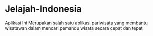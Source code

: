# Jelajah-Indonesia
Aplikasi Ini Merupakan salah satu aplikasi pariwisata yang membantu wisatawan dalam mencari pemandu wisata secara cepat dan tepat
